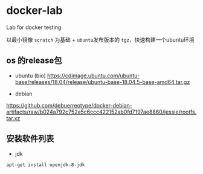 # docker-lab
Lab for docker testing

以最小镜像 `scratch` 为基础 + `ubuntu`发布版本的 `tgz`，快速构建一个ubuntu环境


## os 的release包

- ubuntu (bio)
https://cdimage.ubuntu.com/ubuntu-base/releases/18.04/release/ubuntu-base-18.04.5-base-amd64.tar.gz

- debian

https://github.com/debuerreotype/docker-debian-artifacts/raw/b024a792c752a5c6ccc422152ab0fd7197ae8860/jessie/rootfs.tar.xz


## 安装软件列表

- jdk 

```shell
apt-get install openjdk-8-jdk
```

